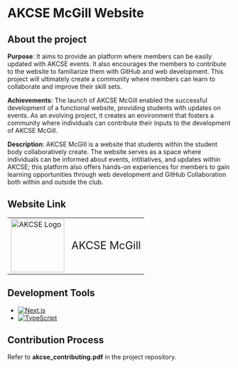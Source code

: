 # AKCSE McGill Website

## About the project
**Purpose**: It aims to provide an platform where members can be easily updated with AKCSE events. It also encourages the members to contribute to the website to familiarize them with GitHub and web development. This project will ultimately create a community where members can learn to collaborate and improve their skill sets.

**Achievements**: The launch of AKCSE McGill enabled the successful development of a functional website, providing students with updates on events. As an evolving project, it creates an environment that fosters a community where individuals can contribute their inputs to the development of AKCSE McGill.

**Description**: AKCSE McGill is a website that students within the student body collaboratively create. The website serves as a space where individuals can be informed about events, intitiatives, and updates within AKCSE; this platform also offers hands-on experiences for members to gain learning opportunities through web development and GitHub Collaboration both within and outside the club.

## Website Link
<table>
  <tr>
    <td><img src="https://akcsemcgill.ca/AKCSE_McGill.png" alt="AKCSE Logo" width="120"/></td>
    <td><a href="https://akcsemcgill.ca" style="font-size:24px; text-decoration:none;">AKCSE McGill</a></td>
  </tr>
</table>

## Development Tools
- [![Next.js](https://img.shields.io/badge/Next.js-000000?style=for-the-badge&logo=nextdotjs&logoColor=white)](https://nextjs.org/)
- [![TypeScript](https://img.shields.io/badge/TypeScript-007ACC?style=for-the-badge&logo=typescript&logoColor=white)](https://www.typescriptlang.org/)

## Contribution Process
Refer to **akcse_contributing.pdf** in the project repository.
